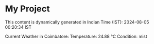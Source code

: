 # My Project

This content is dynamically generated in Indian Time (IST): 2024-08-05 00:20:34 IST


Current Weather in Coimbatore:
Temperature: 24.88 °C
Condition: mist
